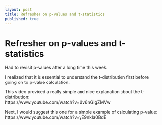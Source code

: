 ```yaml
---
layout: post
title: Refresher on p-values and t-statistics
published: true
---
```



# Refresher on p-values and t-statistics

<p>Had to revisit p-values after a long time this week. </p>
<p>I realized that it is essential to understand the t-distribution first before going on to p-value calculation. </p>
<p>This video provided a really simple and nice explanation about the t-distribution:<br>
https://www.youtube.com/watch?v=Uv6nGIgZMVw </p>
<p>Next, I would suggest this one for a simple example of calculating p-value:<br>
https://www.youtube.com/watch?v=yE9nkIa0BdE </p>
